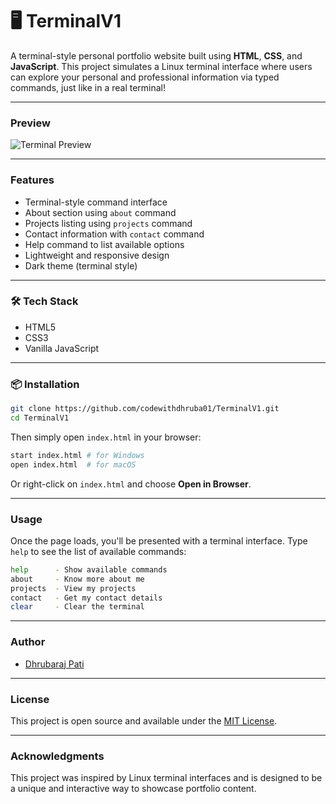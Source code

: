 # 🖥️ TerminalV1

A terminal-style personal portfolio website built using **HTML**, **CSS**, and **JavaScript**. This project simulates a Linux terminal interface where users can explore your personal and professional information via typed commands, just like in a real terminal!

---

### Preview

![Terminal Preview](./assets/preview.png) <!-- Update with correct image path if needed -->

---

### Features

-  Terminal-style command interface
-  About section using `about` command
-  Projects listing using `projects` command
-  Contact information with `contact` command
-  Help command to list available options
-  Lightweight and responsive design
-  Dark theme (terminal style)

---

### 🛠️ Tech Stack

- HTML5  
- CSS3  
- Vanilla JavaScript

---

### 📦 Installation

```bash
git clone https://github.com/codewithdhruba01/TerminalV1.git
cd TerminalV1
````

Then simply open `index.html` in your browser:

```bash
start index.html # for Windows
open index.html  # for macOS
```

Or right-click on `index.html` and choose **Open in Browser**.

---

### Usage

Once the page loads, you'll be presented with a terminal interface. Type `help` to see the list of available commands:

```bash
help      - Show available commands  
about     - Know more about me  
projects  - View my projects  
contact   - Get my contact details  
clear     - Clear the terminal  
```

---

### Author
- [Dhrubaraj Pati](https://codewithdhruba.netlify.app)

---

### License

This project is open source and available under the [MIT License](LICENSE).

---

### Acknowledgments

This project was inspired by Linux terminal interfaces and is designed to be a unique and interactive way to showcase portfolio content.
